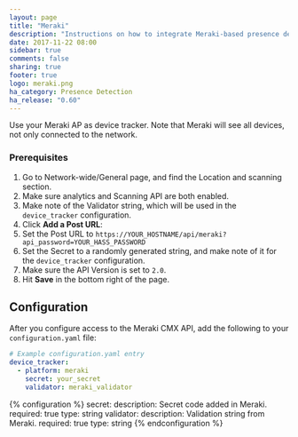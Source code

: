 ```yaml
---
layout: page
title: "Meraki"
description: "Instructions on how to integrate Meraki-based presence detection into Home Assistant."
date: 2017-11-22 08:00
sidebar: true
comments: false
sharing: true
footer: true
logo: meraki.png
ha_category: Presence Detection
ha_release: "0.60"
---
```


Use your Meraki AP as device tracker. Note that Meraki will see all devices, not only connected to the network.

### Prerequisites

1. Go to Network-wide/General page, and find the Location and scanning section.
1. Make sure analytics and Scanning API are both enabled.
1. Make note of the Validator string, which will be used in the `device_tracker` configuration.
1. Click **Add a Post URL**:
  1. Set the Post URL to `https://YOUR_HOSTNAME/api/meraki?api_password=YOUR_HASS_PASSWORD`
  1. Set the Secret to a randomly generated string, and make note of it for the `device_tracker` configuration.
  1. Make sure the API Version is set to `2.0`.
  1. Hit **Save** in the bottom right of the page.

## Configuration

After you configure access to the Meraki CMX API, add the following to your `configuration.yaml` file:

```yaml
# Example configuration.yaml entry
device_tracker:
  - platform: meraki
    secret: your_secret
    validator: meraki_validator
```

{% configuration %}
  secret:
    description: Secret code added in Meraki.
    required: true
    type: string
  validator:
    description: Validation string from Meraki.
    required: true
    type: string
{% endconfiguration %}
